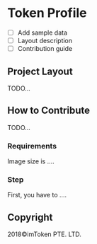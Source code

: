 # Token Profile

- [ ] Add sample data
- [ ] Layout description
- [ ] Contribution guide

## Project Layout

TODO...

## How to Contribute

TODO...

### Requirements

Image size is ....

### Step

First, you have to ....

## Copyright

2018&copy;imToken PTE. LTD.
